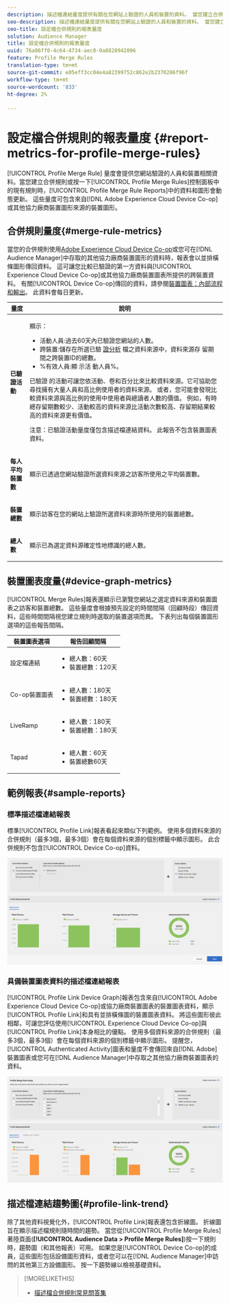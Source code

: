 ```yaml
---
description: 描述檔連結量度提供有關在您網站上驗證的人員和裝置的資料。 當您建立合併規則或從「描述檔合併規則」控制面板按一下現有規則時，「描述檔連結」中的資料和圖形會動態更新。 這些量度可包含來自Adobe Experience Cloud Device Co-op或其他第三方裝置圖形來源的裝置圖形。
seo-description: 描述檔連結量度提供有關在您網站上驗證的人員和裝置的資料。 當您建立合併規則或從「描述檔合併規則」控制面板按一下現有規則時，「描述檔連結」中的資料和圖形會動態更新。 這些量度可包含來自Adobe Experience Cloud Device Co-op或其他第三方裝置圖形來源的裝置圖形。
seo-title: 設定檔合併規則的報表量度
solution: Audience Manager
title: 設定檔合併規則的報表量度
uuid: 76a86ff0-4c64-4734-aec0-0a8828942096
feature: Profile Merge Rules
translation-type: tm+mt
source-git-commit: e05eff3cc04e4a82399752c862e2b2370286f96f
workflow-type: tm+mt
source-wordcount: '833'
ht-degree: 2%

---
```



# 設定檔合併規則的報表量度 {#report-metrics-for-profile-merge-rules}

[!UICONTROL Profile Merge Rule] 量度會提供您網站驗證的人員和裝置相關資料。當您建立合併規則或按一下[!UICONTROL Profile Merge Rules]控制面板中的現有規則時，[!UICONTROL Profile Merge Rule Reports]中的資料和圖形會動態更新。 這些量度可包含來自[!DNL Adobe Experience Cloud Device Co-op]或其他協力廠商裝置圖形來源的裝置圖形。

## 合併規則量度{#merge-rule-metrics}

當您的合併規則使用[Adobe Experience Cloud Device Co-op](https://docs.adobe.com/content/help/en/device-co-op/using/about/overview.html)或您可在[!DNL Audience Manager]中存取的其他協力廠商裝置圖形的資料時，報表會以並排橫條圖形傳回資料。 這可讓您比較已驗證的第一方資料與[!UICONTROL Experience Cloud Device Co-op]或其他協力廠商裝置圖表所提供的跨裝置資料。 有關[!UICONTROL Device Co-op]傳回的資料，請參閱[裝置圖表：內部流程和輸出](https://docs.adobe.com/content/help/en/device-co-op/using/device-graph/device-graph-overview.html)。 此資料會每日更新。

<table id="table_A7FB2F9804F84AC8A6DD05C0E6EE7555"> 
 <thead> 
  <tr> 
   <th colname="col1" class="entry"> 量度 </th> 
   <th colname="col2" class="entry"> 說明 </th> 
  </tr> 
 </thead>
 <tbody> 
  <tr> 
   <td colname="col1"> <p> <b><span class="wintitle"> 已驗證活動</span></b> </p> </td> 
   <td colname="col2"> <p>顯示： </p> 
    <ul id="ul_7F7373919A4A49028EF4BF7B28D9F8E9"> 
     <li id="li_FE2F93C496D64ED8928B3E522C9585EA"> <span class="wintitle"> 活動人員</span>:過去60天內已驗證您網站的人數。 </li> 
     <li id="li_60CFD26EE68B442683C0ED5FED1A79C8"> <span class="wintitle"> 跨裝置</span>:儲存在所選已驗 <a href="merge-rules-start.md#create-data-source"> 證分析</a> 檔之資料來源中，資料來源存 <a href="https://docs.adobe.com/content/help/en/audience-manager/user-guide/features/data-sources/manage-datasources.html"> </a>  <a href="merge-rule-definitions.md"> </a> 留期間之跨裝置ID的總數。 </li> 
     <li id="li_F2F07B6A326C4A18B79A0CF2C47D9677"> <span class="wintitle"> %有效人員</span>:顯 <span class="wintitle"> 示活</span> 動人員%。 </li> 
    </ul> <p> <span class="wintitle"> 已驗證</span> 的活動可讓您依活動、卷和百分比來比較資料來源。它可協助您尋找擁有大量人員和高比例使用者的資料來源。 或者，您可能會發現比較資料來源與高比例的使用中使用者與總讀者人數的價值。 例如，有時總存留期數較少、活動較高的資料來源比活動次數較高、存留期結果較高的資料來源更有價值。 </p> <p> <p>注意：<span class="wintitle">已驗證活動</span>量度僅包含<span class="wintitle">描述檔連結</span>資料。 此報告不包含<span class="wintitle">裝置圖表</span>資料。 </p> </p> </td> 
  </tr> 
  <tr> 
   <td colname="col1"> <p> <b><span class="wintitle"> 每人平均裝置數</span></b> </p> </td> 
   <td colname="col2"> <p> 顯示已透過您網站驗證所選資料來源之訪客所使用之平均裝置數。 </p> </td> 
  </tr> 
  <tr> 
   <td colname="col1"> <p> <b><span class="wintitle"> 裝置總數</span></b> </p> </td> 
   <td colname="col2"> <p>顯示訪客在您的網站上驗證所選資料來源時所使用的裝置總數。 </p> </td> 
  </tr> 
  <tr> 
   <td colname="col1"> <p> <b><span class="wintitle"> 總人數</span></b> </p> </td> 
   <td colname="col2"> <p>顯示已為選定資料源確定性地標識的總人數。 </p> </td> 
  </tr> 
 </tbody> 
</table>

## 裝置圖表度量{#device-graph-metrics}

[!UICONTROL Merge Rules]報表還顯示已瀏覽您網站之選定資料來源和裝置圖表之訪客和裝置總數。 這些量度會根據預先設定的時間間隔（回顧時段）傳回資料，這些時間間隔視您建立規則時選取的裝置選項而異。 下表列出每個裝置圖形選項的這些報告間隔。

<table id="table_038983EBC71F4A55BBCA99212AC5DEE6"> 
 <thead> 
  <tr> 
   <th colname="col1" class="entry"> 裝置圖表選項 </th> 
   <th colname="col2" class="entry"> 報告回顧間隔 </th> 
  </tr>
 </thead>
 <tbody> 
  <tr> 
   <td colname="col1"> <p><span class="wintitle"> 設定檔連結</span> </p> </td> 
   <td colname="col2"> <p> 
     <ul id="ul_B2FF2341573840549FFB96579F537082"> 
      <li id="li_B37323C2F2434F41B407500AC5C15447">總人數：60天 </li> 
      <li id="li_08D911224A60418BBB3CFB4E70CE73D4">裝置總數：120天 </li> 
     </ul> </p> </td> 
  </tr> 
  <tr> 
   <td colname="col1"> <p><span class="wintitle"> Co-op裝置圖表</span> </p> </td> 
   <td colname="col2"> <p> 
     <ul id="ul_64AD1DD89DF64703B70B973A463BA020"> 
      <li id="li_D7D3A3871F434CBFA71BE8929EB41648">總人數：180天 </li> 
      <li id="li_125D387986B2463EB310203CE5857EDA">裝置總數：180天 </li> 
     </ul> </p> </td> 
  </tr> 
  <tr> 
   <td colname="col1"> <p><span class="wintitle"> LiveRamp</span> </p> </td> 
   <td colname="col2"> <p> 
     <ul id="ul_2772F3AD7E1440789B635794ECDE8DFB"> 
      <li id="li_1432363829D64615B1D349A3722D6268">總人數：180天 </li> 
      <li id="li_D5C0E3CE92524B54BBD36C73A326292B">裝置總數：180天 </li> 
     </ul> </p> </td> 
  </tr> 
  <tr> 
   <td colname="col1"> <p><span class="wintitle"> Tapad</span> </p> </td> 
   <td colname="col2"> <p> 
     <ul id="ul_274529DB58E6442E95C6AD89BECB1362"> 
      <li id="li_67102211A72A4E47AACFE5E369793C17">總人數：60天 </li> 
      <li id="li_3E8F3DA6A7B5487895A626674DA363A5">裝置總數60天 </li> 
     </ul> </p> </td> 
  </tr> 
 </tbody> 
</table>

## 範例報表{#sample-reports}

### 標準描述檔連結報表

標準[!UICONTROL Profile Link]報表看起來類似下列範例。 使用多個資料來源的合併規則（最多3個，最多3個）會在每個資料來源的個別標籤中顯示圖形。 此合併規則不包含[!UICONTROL Device Co-op]資料。

![](assets/profile-link-metrics.png)

### 具備裝置圖表資料的描述檔連結報表

[!UICONTROL Profile Link Device Graph]報表包含來自[!UICONTROL Adobe Experience Cloud Device Co-op]或協力廠商裝置圖表的裝置圖表資料，顯示[!UICONTROL Profile Link]和具有並排橫條圖的裝置圖表資料。 將這些圖形彼此相鄰，可讓您評估使用[!UICONTROL Experience Cloud Device Co-op]與[!UICONTROL Profile Link]本身相比的優點。 使用多個資料來源的合併規則（最多3個，最多3個）會在每個資料來源的個別標籤中顯示圖形。 提醒您，[!UICONTROL Authenticated Activity]圖表和量度不會傳回來自[!DNL Adobe]裝置圖表或您可在[!DNL Audience Manager]中存取之其他協力廠商裝置圖表的資料。

![](assets/profile-link-graph.png)

## 描述檔連結趨勢圖{#profile-link-trend}

除了其他資料視覺化外，[!UICONTROL Profile Link]報表還包含折線圖。 折線圖旨在顯示描述檔規則隨時間的趨勢。 當您從[!UICONTROL Profile Merge Rules]著陸頁面(**[!UICONTROL Audience Data > Profile Merge Rules]**)按一下規則時，趨勢圖（和其他報表）可用。 如果您是[!UICONTROL Device Co-op]的成員，這些圖形包括設備圖形資料，或者您可以在[!DNL Audience Manager]中訪問的其他第三方設備圖形。 按一下趨勢線以檢視基礎資料。

>[!MORELIKETHIS]
>
>* [描述檔合併規則常見問答集](../../faq/faq-profile-merge.md)

